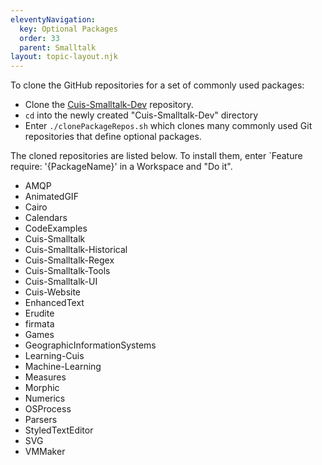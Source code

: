 ```yaml
---
eleventyNavigation:
  key: Optional Packages
  order: 33
  parent: Smalltalk
layout: topic-layout.njk
---
```


To clone the GitHub repositories for a set of commonly used packages:

- Clone the <a href="https://github.com/Cuis-Smalltalk/Cuis-Smalltalk-Dev"
  target="_blank">Cuis-Smalltalk-Dev</a> repository.
- `cd` into the newly created "Cuis-Smalltalk-Dev" directory
- Enter `./clonePackageRepos.sh` which clones many
  commonly used Git repositories that define optional packages.

The cloned repositories are listed below.
To install them, enter `Feature require: '{PackageName}' in a Workspace
and "Do it".

- AMQP
- AnimatedGIF
- Cairo
- Calendars
- CodeExamples
- Cuis-Smalltalk
- Cuis-Smalltalk-Historical
- Cuis-Smalltalk-Regex
- Cuis-Smalltalk-Tools
- Cuis-Smalltalk-UI
- Cuis-Website
- EnhancedText
- Erudite
- firmata
- Games
- GeographicInformationSystems
- Learning-Cuis
- Machine-Learning
- Measures
- Morphic
- Numerics
- OSProcess
- Parsers
- StyledTextEditor
- SVG
- VMMaker
